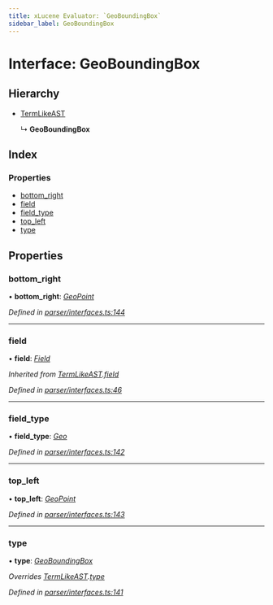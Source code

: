 ```yaml
---
title: xLucene Evaluator: `GeoBoundingBox`
sidebar_label: GeoBoundingBox
---
```


# Interface: GeoBoundingBox

## Hierarchy

* [TermLikeAST](termlikeast.md)

  ↳ **GeoBoundingBox**

## Index

### Properties

* [bottom_right](geoboundingbox.md#bottom_right)
* [field](geoboundingbox.md#field)
* [field_type](geoboundingbox.md#field_type)
* [top_left](geoboundingbox.md#top_left)
* [type](geoboundingbox.md#type)

## Properties

###  bottom_right

• **bottom_right**: *[GeoPoint](geopoint.md)*

*Defined in [parser/interfaces.ts:144](https://github.com/terascope/teraslice/blob/d8feecc03/packages/xlucene-evaluator/src/parser/interfaces.ts#L144)*

___

###  field

• **field**: *[Field](../overview.md#field)*

*Inherited from [TermLikeAST](termlikeast.md).[field](termlikeast.md#field)*

*Defined in [parser/interfaces.ts:46](https://github.com/terascope/teraslice/blob/d8feecc03/packages/xlucene-evaluator/src/parser/interfaces.ts#L46)*

___

###  field_type

• **field_type**: *[Geo](../enums/fieldtype.md#geo)*

*Defined in [parser/interfaces.ts:142](https://github.com/terascope/teraslice/blob/d8feecc03/packages/xlucene-evaluator/src/parser/interfaces.ts#L142)*

___

###  top_left

• **top_left**: *[GeoPoint](geopoint.md)*

*Defined in [parser/interfaces.ts:143](https://github.com/terascope/teraslice/blob/d8feecc03/packages/xlucene-evaluator/src/parser/interfaces.ts#L143)*

___

###  type

• **type**: *[GeoBoundingBox](../enums/asttype.md#geoboundingbox)*

*Overrides [TermLikeAST](termlikeast.md).[type](termlikeast.md#type)*

*Defined in [parser/interfaces.ts:141](https://github.com/terascope/teraslice/blob/d8feecc03/packages/xlucene-evaluator/src/parser/interfaces.ts#L141)*
